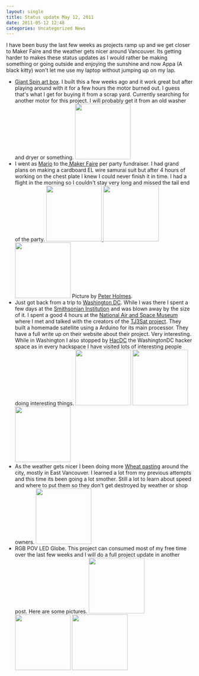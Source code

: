 ```yaml
---
layout: single
title: Status update May 12, 2011
date: 2011-05-12 12:48
categories: Uncategorized News
---
```

I have been busy the last few weeks as projects ramp up and we get closer to Maker Faire and the weather gets nicer around Vancouver. Its getting harder to makes these status updates as I would rather be making something or going outside and enjoying the sunshine and now Appa (A black kitty) won't let me use my laptop without jumping up on my lap.
<ul>
	<li><a href="/giant-spin-art-maker-faire-2011-vancouver/">Giant Spin art box</a>. I built this a few weeks ago and it work great but after playing around with it for a few hours the motor burned out. I guess that's what I get for buying it from a scrap yard. Currently searching for another motor for this project. I will probably get it from an old washer and dryer or something.
<a href="/public/uploads/2011/05/img_2895.jpg"><img class="alignnone size-thumbnail wp-image-1466" title="img_2895" src="/public/uploads/2011/05/img_2895-150x150.jpg" alt="" width="150" height="150" /></a></li>
	<li>I went as <a href="http://en.wikipedia.org/wiki/Mario">Mario</a> to the<a href="http://makerfaire.ca/"> Maker Faire</a> per party fundraiser. I had grand plans on making a cardboard EL wire samurai suit but after 4 hours of working on the chest plate I knew I could never finish it in time. I had a flight in the morning so I couldn't stay very long and missed the tail end of the party.
<a href="/public/uploads/2011/05/229056_865959777711_21011189_45568804_5920838_n.jpg"><img class="size-thumbnail wp-image-1457 alignnone" title="229056_865959777711_21011189_45568804_5920838_n" src="/public/uploads/2011/05/229056_865959777711_21011189_45568804_5920838_n-150x150.jpg" alt="" width="150" height="150" /> </a><a href="/public/uploads/2011/05/227140_865957881511_21011189_45568734_1307539_n.jpg"><img class="alignnone size-thumbnail wp-image-1458" title="227140_865957881511_21011189_45568734_1307539_n" src="/public/uploads/2011/05/227140_865957881511_21011189_45568734_1307539_n-150x150.jpg" alt="" width="150" height="150" /></a> <a href="/public/uploads/2011/05/227961_865957357561_21011189_45568709_537485_n.jpg"><img class="alignnone size-thumbnail wp-image-1460" title="227961_865957357561_21011189_45568709_537485_n" src="/public/uploads/2011/05/227961_865957357561_21011189_45568709_537485_n-150x150.jpg" alt="" width="150" height="150" /></a>
Picture by <a href="https://www.facebook.com/media/set/?set=a.865953195901.2429354.21011189">Peter Holmes</a>.</li>
	<li>Just got back from a trip to <a href="http://en.wikipedia.org/wiki/Washington,_D.C.">Washington DC</a>. While I was there I spent a few days at the <a title="Smithsonian Institution" href="http://en.wikipedia.org/wiki/Smithsonian_Institution">Smithsonian Institution</a> and was blown away by the size of it. I spent a good 4 hours at the <a href="http://en.wikipedia.org/wiki/National_Air_and_Space_Museum">National Air and Space Museum</a> where I met and talked with the creators of the <a href="http://tj3sat.wikidot.com/">TJ3Sat project</a>. They built a homemade satellite using a Arduino for its main processor. They have a full write up on their website about their project. Very interesting. While in Washington I also stopped by <a href="http://www.hacdc.org/">HacDC</a> the WashingtonDC hacker space as in every hackspace I have visited lots of interesting people doing interesting things.
<img class="alignnone size-thumbnail wp-image-1463" title="IMG_3047_595" src="/public/uploads/2011/05/IMG_3047_595-150x150.jpg" alt="" width="150" height="150" /> <a href="/public/uploads/2011/05/IMG_3262_595.jpg"><img class="alignnone size-thumbnail wp-image-1464" title="IMG_3262_595" src="/public/uploads/2011/05/IMG_3262_595-150x150.jpg" alt="" width="150" height="150" /></a> <a href="/public/uploads/2011/05/IMG_2979_595.jpg"><img class="alignnone size-thumbnail wp-image-1462" title="IMG_2979_595" src="/public/uploads/2011/05/IMG_2979_595-150x150.jpg" alt="" width="150" height="150" /></a></li>
	<li>As the weather gets nicer I been doing more <a href="http://en.wikipedia.org/wiki/Wheatpaste">Wheat pasting</a> around the city, mostly in East Vancouver. I learned a lot from my previous attempts and this time its been going a lot smother. Still a lot to learn about speed and where to put them so they don't get destroyed by weather or shop owners.
<a href="/public/uploads/2011/05/37835_454679616717_670071717_6721613_2171525_n.jpg"><img class="alignnone size-thumbnail wp-image-1467" title="37835_454679616717_670071717_6721613_2171525_n" src="/public/uploads/2011/05/37835_454679616717_670071717_6721613_2171525_n-150x150.jpg" alt="" width="150" height="150" /></a></li>
	<li>RGB POV LED Globe. This project can consumed most of my free time over the last few weeks and I will do a full project update in another post. Here are some pictures.
<a href="/public/uploads/2011/05/IMG_3285.jpg"><img class="alignnone size-thumbnail wp-image-1468" title="IMG_3285" src="/public/uploads/2011/05/IMG_3285-150x150.jpg" alt="" width="150" height="150" /></a> <a href="/public/uploads/2011/05/IMG_3288.jpg"><img class="alignnone size-thumbnail wp-image-1469" title="IMG_3288" src="/public/uploads/2011/05/IMG_3288-150x150.jpg" alt="" width="150" height="150" /></a> <a href="/public/uploads/2011/05/IMG_3290.jpg"><img class="alignnone size-thumbnail wp-image-1470" title="IMG_3290" src="/public/uploads/2011/05/IMG_3290-150x150.jpg" alt="" width="150" height="150" /></a></li>
</ul>
&nbsp;
